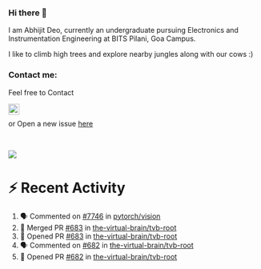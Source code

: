 ### Hi there 👋

I am Abhijit Deo, currently an undergraduate pursuing Electronics and Instrumentation Engineering at BITS Pilani, Goa Campus.


I like to climb high trees and explore nearby jungles along with our cows :)
### Contact me:

Feel free to Contact


[<img align="left" alt="Abhijit Deo | Gmail" width="22px" src="https://cdn.jsdelivr.net/npm/simple-icons@v3/icons/gmail.svg" />][gmail]
<br />


 or Open a new issue [here](https://github.com/abhi-glitchhg/abhi-glitchhg/issues)

[gmail]: mailto:f20190041@goa.bits-pilani.ac.in

<br>



![](https://komarev.com/ghpvc/?username=abhi-glitchhg&color=green)


# :zap: Recent Activity

<!--START_SECTION:activity-->
1. 🗣 Commented on [#7746](https://github.com/pytorch/vision/issues/7746#issuecomment-1641689362) in [pytorch/vision](https://github.com/pytorch/vision)
2. 🎉 Merged PR [#683](https://github.com/the-virtual-brain/tvb-root/pull/683) in [the-virtual-brain/tvb-root](https://github.com/the-virtual-brain/tvb-root)
3. 💪 Opened PR [#683](https://github.com/the-virtual-brain/tvb-root/pull/683) in [the-virtual-brain/tvb-root](https://github.com/the-virtual-brain/tvb-root)
4. 🗣 Commented on [#682](https://github.com/the-virtual-brain/tvb-root/pull/682#issuecomment-1633025294) in [the-virtual-brain/tvb-root](https://github.com/the-virtual-brain/tvb-root)
5. 💪 Opened PR [#682](https://github.com/the-virtual-brain/tvb-root/pull/682) in [the-virtual-brain/tvb-root](https://github.com/the-virtual-brain/tvb-root)
<!--END_SECTION:activity-->
